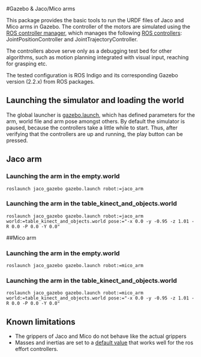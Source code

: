 #Gazebo & Jaco/Mico arms

This package provides the basic tools to run the URDF files of Jaco and Mico arms in Gazebo. The controller of the motors are simulated using the [ROS controller manager](http://wiki.ros.org/controller_manager), which manages the following [ROS controllers](http://wiki.ros.org/ros_controllers): JointPositionController and JointTrajectoryController.

The controllers above serve only as a debugging test bed for other algorithms, such as motion planning integrated with visual input, reaching for grasping etc.

The tested configuration is ROS Indigo and its corresponding Gazebo version (2.2.x) from ROS packages. 

## Launching the simulator and loading the world

The global launcher is [gazebo.launch](launch/gazebo.launch), which has defined parameters for the arm, world file and arm pose amongst others. By default the simulator is paused, because the controllers take a little while to start. Thus, after verifying that the controllers are up and running, the play button can be pressed.

## Jaco arm

### Launching the arm in the empty.world

    roslaunch jaco_gazebo gazebo.launch robot:=jaco_arm

### Launching the arm in the table_kinect_and_objects.world

    roslaunch jaco_gazebo gazebo.launch robot:=jaco_arm world:=table_kinect_and_objects.world pose:="-x 0.0 -y -0.95 -z 1.01 -R 0.0 -P 0.0 -Y 0.0"

##Mico arm

### Launching the arm in the empty.world

    roslaunch jaco_gazebo gazebo.launch robot:=mico_arm

### Launching the arm in the table_kinect_and_objects.world

    roslaunch jaco_gazebo gazebo.launch robot:=mico_arm world:=table_kinect_and_objects.world pose:="-x 0.0 -y -0.95 -z 1.01 -R 0.0 -P 0.0 -Y 0.0"

## Known limitations

* The grippers of Jaco and Mico do not behave like the actual grippers
* Masses and inertias are set to a [default value](http://answers.gazebosim.org/question/7142/strange-behaviour-of-robot-model-when-using/) that works well for the ros effort controllers. 

